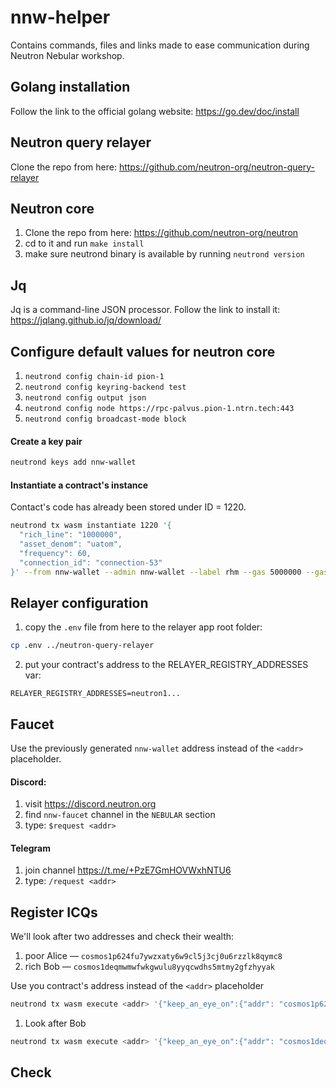 # nnw-helper

Contains commands, files and links made to ease communication during Neutron Nebular workshop.

## Golang installation

Follow the link to the official golang website: https://go.dev/doc/install

## Neutron query relayer

Clone the repo from here: https://github.com/neutron-org/neutron-query-relayer

## Neutron core

1. Clone the repo from here: https://github.com/neutron-org/neutron
2. cd to it and run `make install`
3. make sure neutrond binary is available by running `neutrond version`

## Jq

Jq is a command-line JSON processor. Follow the link to install it: https://jqlang.github.io/jq/download/

## Configure default values for neutron core

1. `neutrond config chain-id pion-1`
2. `neutrond config keyring-backend test`
3. `neutrond config output json`
4. `neutrond config node https://rpc-palvus.pion-1.ntrn.tech:443`
5. `neutrond config broadcast-mode block`

#### Create a key pair

```sh
neutrond keys add nnw-wallet
```

#### Instantiate a contract's instance

Contact's code has already been stored under ID = 1220.

```sh
neutrond tx wasm instantiate 1220 '{
  "rich_line": "1000000",
  "asset_denom": "uatom",
  "frequency": 60,
  "connection_id": "connection-53"
}' --from nnw-wallet --admin nnw-wallet --label rhm --gas 5000000 --gas-prices 0.025untrn | jq .
```

## Relayer configuration

1. copy the `.env` file from here to the relayer app root folder:

```sh
cp .env ../neutron-query-relayer
```

2. put your contract's address to the RELAYER_REGISTRY_ADDRESSES var:

```
RELAYER_REGISTRY_ADDRESSES=neutron1...
```

## Faucet

Use the previously generated `nnw-wallet` address instead of the `<addr>` placeholder.

#### Discord:

1. visit https://discord.neutron.org
2. find `nnw-faucet` channel in the `NEBULAR` section
3. type: `$request <addr>`

#### Telegram

1. join channel https://t.me/+PzE7GmHOVWxhNTU6
2. type: `/request <addr>`

## Register ICQs

We'll look after two addresses and check their wealth:

1. poor Alice — `cosmos1p624fu7ywzxaty6w9cl5j3cj0u6rzzlk8qymc8`
2. rich Bob — `cosmos1deqmwmwfwkgwulu8yyqcwdhs5mtmy2gfzhyyak`

Use you contract's address instead of the `<addr>` placeholder

```sh
neutrond tx wasm execute <addr> '{"keep_an_eye_on":{"addr": "cosmos1p624fu7ywzxaty6w9cl5j3cj0u6rzzlk8qymc8"}}' --from nnw-wallet --gas 5000000 --gas-prices 0.025untrn | jq .
```

1. Look after Bob

```sh
neutrond tx wasm execute <addr> '{"keep_an_eye_on":{"addr": "cosmos1deqmwmwfwkgwulu8yyqcwdhs5mtmy2gfzhyyak"}}' --from nnw-wallet --gas 5000000 --gas-prices 0.025untrn | jq .
```

## Check 